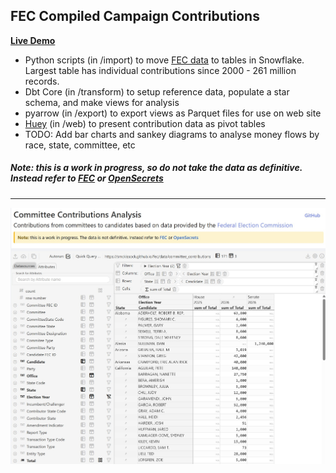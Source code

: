 ## FEC Compiled Campaign Contributions

**[Live Demo](https://smckissock.github.io/fec/)**

- Python scripts (in /import) to move [FEC data](https://www.fec.gov/data/browse-data/?tab=bulk-data) to tables in Snowflake. Largest table has individual contributions since 2000 - 261 million records.  
- Dbt Core (in /transform) to setup reference data, populate a star schema, and make views for analysis
- pyarrow (in /export) to export views as Parquet files for use on web site
- [Huey](https://github.com/rpbouman/huey) (in /web) to present contribution data as pivot tables
- TODO: Add bar charts and sankey diagrams to analyse money flows by race, state, committee, etc

##### Note: this is a work in progress, so do not take the data as definitive. Instead refer to [FEC](https://www.fec.gov/) or [OpenSecrets](https://www.opensecrets.org/) 

---

![Screenshot](./screenshot.jpg)